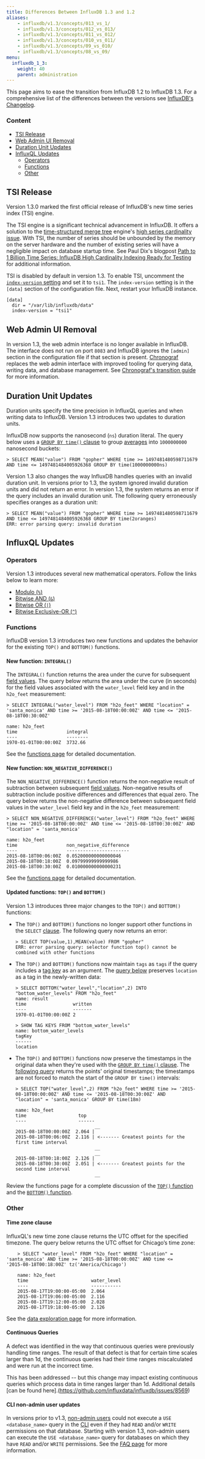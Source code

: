 ```yaml
---
title: Differences Between InfluxDB 1.3 and 1.2
aliases:
    - influxdb/v1.3/concepts/013_vs_1/
    - influxdb/v1.3/concepts/012_vs_013/
    - influxdb/v1.3/concepts/011_vs_012/
    - influxdb/v1.3/concepts/010_vs_011/
    - influxdb/v1.3/concepts/09_vs_010/
    - influxdb/v1.3/concepts/08_vs_09/
menu:
  influxdb_1_3:
    weight: 40
    parent: administration
---
```


This page aims to ease the transition from InfluxDB 1.2 to InfluxDB 1.3.
For a comprehensive list of the differences between the versions
see [InfluxDB's Changelog](/influxdb/v1.3/about_the_project/releasenotes-changelog/).

### Content
* [TSI Release](#tsi-release)
* [Web Admin UI Removal](#web-admin-ui-removal)
* [Duration Unit Updates](#duration-unit-updates)
* [InfluxQL Updates](#influxql-updates)
  * [Operators](#operators)
  * [Functions](#functions)
  * [Other](#other)

## TSI Release
Version 1.3.0 marked the first official release of InfluxDB's new time series index (TSI) engine.

The TSI engine is a significant technical advancement in InfluxDB.
It offers a solution to the [time-structured merge tree](https://docs.influxdata.com/influxdb/v1.2/concepts/storage_engine/) engine's [high series cardinality issue](https://docs.influxdata.com/influxdb/v1.3/troubleshooting/frequently-asked-questions/#why-does-series-cardinality-matter).
With TSI, the number of series should be unbounded by the memory on the server hardware and the number of existing series will have a negligible impact on database startup time.
See Paul Dix's blogpost [Path to 1 Billion Time Series: InfluxDB High Cardinality Indexing Ready for Testing](https://www.influxdata.com/path-1-billion-time-series-influxdb-high-cardinality-indexing-ready-testing/) for additional information.

TSI is disabled by default in version 1.3.
To enable TSI, uncomment the [`index-version` setting](/influxdb/v1.3/administration/config/#index-version-inmem) and set it to `tsi1`.
The `index-version` setting is in the `[data]` section of the configuration file.
Next, restart your InfluxDB instance.

```
[data]
  dir = "/var/lib/influxdb/data"
  index-version = "tsi1"
```

## Web Admin UI Removal

In version 1.3, the web admin interface is no longer available in InfluxDB.
The interface does not run on port `8083` and InfluxDB ignores the `[admin]` section in the configuration file if that section is present.
[Chronograf](/chronograf/v1.3/) replaces the web admin interface with improved tooling for querying data, writing data, and database management.
See [Chronograf's transition guide](/chronograf/v1.3/guides/transition-web-admin-interface/) for more information.

## Duration Unit Updates

Duration units specify the time precision in InfluxQL queries and when writing data to InfluxDB.
Version 1.3 introduces two updates to duration units.

InfluxDB now supports the nanosecond (`ns`) duration literal.
The query below uses a [`GROUP BY time()` clause](/influxdb/v1.3/query_language/data_exploration/#group-by-time-intervals) to group [averages](/influxdb/v1.3/query_language/functions/#mean) into `1000000000` nanosecond buckets:
```
> SELECT MEAN("value") FROM "gopher" WHERE time >= 1497481480598711679 AND time <= 1497481484005926368 GROUP BY time(1000000000ns)
```

Version 1.3 also changes the way InfluxDB handles queries with an invalid duration unit.
In versions prior to 1.3, the system ignored invalid duration units and did not return an error.
In version 1.3, the system returns an error if the query includes an invalid duration unit.
The following query erroneously specifies oranges as a duration unit:

```
> SELECT MEAN("value") FROM "gopher" WHERE time >= 1497481480598711679 AND time <= 1497481484005926368 GROUP BY time(2oranges)
ERR: error parsing query: invalid duration
```

## InfluxQL Updates

### Operators

Version 1.3 introduces several new mathematical operators.
Follow the links below to learn more:

* [Modulo (`%`)](/influxdb/v1.3/query_language/math_operators/#modulo)
* [Bitwise AND (`&`)](/influxdb/v1.3/query_language/math_operators/#bitwise-and)
* [Bitwise OR (`|`)](/influxdb/v1.3/query_language/math_operators/#bitwise-or)
* [Bitwise Exclusive-OR (`^`)](/influxdb/v1.3/query_language/math_operators/#bitwise-exclusive-or)

### Functions

InfluxDB version 1.3 introduces two new functions and updates the behavior for the existing `TOP()` and `BOTTOM()` functions.

#### New function: `INTEGRAL()`

The `INTEGRAL()` function returns the area under the curve for subsequent [field values](/influxdb/v1.3/concepts/glossary/#field-value).
The query below returns the area under the curve (in seconds) for the field values associated with the `water_level` field key and in the `h2o_feet` measurement:

```
> SELECT INTEGRAL("water_level") FROM "h2o_feet" WHERE "location" = 'santa_monica' AND time >= '2015-08-18T00:00:00Z' AND time <= '2015-08-18T00:30:00Z'

name: h2o_feet
time                  integral
----                  --------
1970-01-01T00:00:00Z  3732.66
```

See the [functions page](/influxdb/v1.3/query_language/functions/#integral) for detailed documentation.

#### New function: `NON_NEGATIVE_DIFFERENCE()`

The `NON_NEGATIVE_DIFFERENCE()` function returns the non-negative result of subtraction between subsequent [field values](/influxdb/v1.3/concepts/glossary/#field-value).
Non-negative results of subtraction include positive differences and differences that equal zero.
The query below returns the non-negative difference between subsequent field values in the `water_level` field key and in the `h2o_feet` measurement:

```
> SELECT NON_NEGATIVE_DIFFERENCE("water_level") FROM "h2o_feet" WHERE time >= '2015-08-18T00:00:00Z' AND time <= '2015-08-18T00:30:00Z' AND "location" = 'santa_monica'

name: h2o_feet
time                  non_negative_difference
----                  -----------------------
2015-08-18T00:06:00Z  0.052000000000000046
2015-08-18T00:18:00Z  0.09799999999999986
2015-08-18T00:30:00Z  0.010000000000000231
```

See the [functions page](/influxdb/v1.3/query_language/functions/#non-negative-difference) for detailed documentation.

#### Updated functions: `TOP()` and `BOTTOM()`

Version 1.3 introduces three major changes to the `TOP()` and `BOTTOM()` functions:

- The `TOP()` and `BOTTOM()` functions no longer support other functions in 
the `SELECT` [clause](/influxdb/v1.3/query_language/data_exploration/#description-of-syntax). 
The following query now returns an error:

    ```
    > SELECT TOP(value,1),MEAN(value) FROM "gopher"
    ERR: error parsing query: selector function top() cannot be combined with other functions
    ```
    
- The `TOP()` and `BOTTOM()` functions now maintain `tags` as `tags` if the query includes a
[tag key](/influxdb/v1.3/concepts/glossary/#tag-key) as an argument. 
The [query below](/influxdb/v1.3/query_language/functions/#issue-3-bottom-tags-and-the-into-clause) 
preserves `location` as a tag in the newly-written data:

    ```
    > SELECT BOTTOM("water_level","location",2) INTO "bottom_water_levels" FROM "h2o_feet"
    name: result
    time                 written
    ----                 -------
    1970-01-01T00:00:00Z 2

    > SHOW TAG KEYS FROM "bottom_water_levels"
    name: bottom_water_levels
    tagKey
    ------
    location
    ```

- The `TOP()` and `BOTTOM()` functions now preserve the timestamps in the original data when they're 
used with the [`GROUP BY time()` clause](/influxdb/v1.3/query_language/data_exploration/#group-by-time-intervals).
The [following query](/influxdb/v1.3/query_language/functions/#issue-1-top-with-a-group-by-time-clause) returns 
the points' original timestamps; the timestamps are not forced to match the start of the `GROUP BY time()` intervals:

    ```
    > SELECT TOP("water_level",2) FROM "h2o_feet" WHERE time >= '2015-08-18T00:00:00Z' AND time <= '2015-08-18T00:30:00Z' AND     "location" = 'santa_monica' GROUP BY time(18m)

    name: h2o_feet
    time                   top
    ----                   ------
                                 __
    2015-08-18T00:00:00Z  2.064 |
    2015-08-18T00:06:00Z  2.116 | <------- Greatest points for the first time interval
                                 __
                                 __
    2015-08-18T00:18:00Z  2.126 |
    2015-08-18T00:30:00Z  2.051 | <------- Greatest points for the second time interval
                                 __
    ```                             
                                
Review the functions page for a complete discussion of the [`TOP()` function](/influxdb/v1.3/query_language/functions/#top) and the [`BOTTOM()` function](/influxdb/v1.3/query_language/functions/#bottom).

### Other

#### Time zone clause
InfluxQL's new time zone clause returns the UTC offset for the specified timezone.
The query below returns the UTC offset for Chicago’s time zone:
```
    > SELECT "water_level" FROM "h2o_feet" WHERE "location" = 'santa_monica' AND time >= '2015-08-18T00:00:00Z' AND time <=      '2015-08-18T00:18:00Z' tz('America/Chicago')

    name: h2o_feet
    time                       water_level
    ----                       -----------
    2015-08-17T19:00:00-05:00  2.064
    2015-08-17T19:06:00-05:00  2.116
    2015-08-17T19:12:00-05:00  2.028
    2015-08-17T19:18:00-05:00  2.126
```
See the [data exploration page](/influxdb/v1.3/query_language/data_exploration/#the-time-zone-clause) for more information.

#### Continuous Queries

A defect was identified in the way that continuous queries were previously handling time ranges.  The result of that 
defect is that for certain time scales larger than 1d, the continuous queries had their time ranges miscalculated and 
were run at the incorrect time.

This has been addressed -- but this change may impact existing continuous queries which process data in time 
ranges larger than 1d.
Additional details [can be found here].(https://github.com/influxdata/influxdb/issues/8569)


#### CLI non-admin user updates
In versions prior to v1.3, [non-admin users](/influxdb/v1.3/query_language/authentication_and_authorization/#user-types-and-privileges) could not execute a `USE <database_name>` query in the [CLI](/influxdb/v1.3/tools/shell/) even if they had `READ` and/or `WRITE` permissions on that database.
Starting with version 1.3, non-admin users can execute the `USE <database_name>` query for databases on which they have `READ` and/or `WRITE` permissions.
See the [FAQ page](/influxdb/v1.3/troubleshooting/frequently-asked-questions/#how-can-a-non-admin-user-use-a-database-in-influxdb-s-cli) for more information.
